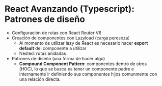 # React Avanzando (Typescript): Patrones de diseño

- Configuración de rutas con React Router V6
- Creación de componentes con Lazyload (carga peresoza)
  - Al momento de utilizar lazy de React es necesario hacer **export default** del componente a utilizar
  - Nested: rutas anidadas
- Patrones de diseño (una forma de hacer algo)
  - **Compound Component Pattern**: componentes dentro de otros (HOC), lo que se busca es tener un componente padre e internamente ir definiendo sus componentes hijos comunmente con una relación directa.
